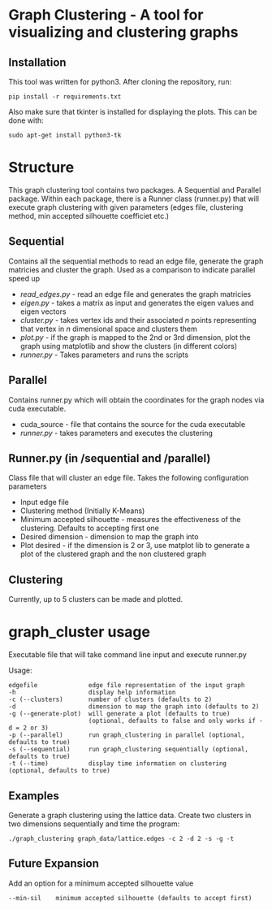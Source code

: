 # Graph Clustering - A tool for visualizing and clustering graphs
## Installation
This tool was written for python3. After cloning the repository, run: 

`pip install -r requirements.txt`

Also make sure that tkinter is installed for displaying the plots. This can be done with:

`sudo apt-get install python3-tk`


# Structure
This graph clustering tool contains two packages. A Sequential and Parallel package. Within each package, there is a Runner class (runner.py) that will execute graph clustering with given parameters (edges file, clustering method, min accepted silhouette coefficiet etc.)

## Sequential
Contains all the sequential methods to read an edge file, generate the graph matricies and cluster the graph. Used as a comparison to indicate parallel speed up
 - *read_edges.py* - read an edge file and generates the graph matricies
 - *eigen.py* - takes a matrix as input and generates the eigen values and eigen vectors
 - *cluster.py* - takes vertex ids and their associated *n* points representing that vertex in *n* dimensional space and clusters them
 - *plot.py* - if the graph is mapped to the 2nd or 3rd dimension, plot the graph using matplotlib and show the clusters (in different colors)
 - *runner.py* - Takes parameters and runs the scripts 

## Parallel
Contains runner.py which will obtain the coordinates for the graph nodes via cuda executable. 
 - cuda_source - file that contains the source for the cuda executable
 - *runner.py* - takes parameters and executes the clustering

## Runner.py (in /sequential and /parallel)
Class file that will cluster an edge file. Takes the following configuration parameters
 - Input edge file
 - Clustering method (Initially K-Means)
 - Minimum accepted silhouette - measures the effectiveness of the clustering. Defaults to accepting first one
 - Desired dimension - dimension to map the graph into
 - Plot desired - if the dimension is 2 or 3, use matplot lib to generate a plot of the clustered graph and the non clustered graph

 ## Clustering
 Currently, up to 5 clusters can be made and plotted. 

# graph_cluster usage
Executable file that will take command line input and execute runner.py

Usage:

    edgefile              edge file representation of the input graph
    -h                    display help information
    -c (--clusters)       number of clusters (defaults to 2) 
    -d                    dimension to map the graph into (defaults to 2)
    -g (--generate-plot)  will generate a plot (defaults to true)
                          (optional, defaults to false and only works if -d = 2 or 3)
    -p (--parallel)       run graph_clustering in parallel (optional, defaults to true)
    -s (--sequential)     run graph_clustering sequentially (optional, defaults to true)
    -t (--time)           display time information on clustering (optional, defaults to true)


## Examples
Generate a graph clustering using the lattice data. Create two clusters in two dimensions sequentially and time the program:

`./graph_clustering graph_data/lattice.edges -c 2 -d 2 -s -g -t`


## Future Expansion
Add an option for a minimum accepted silhouette value

    --min-sil    minimum accepted silhouette (defaults to accept first)

